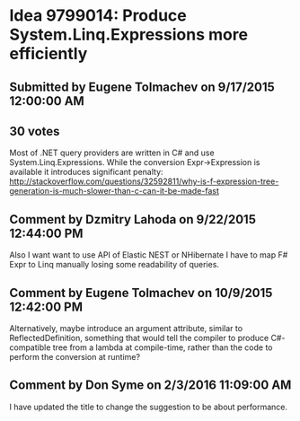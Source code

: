 # Idea 9799014: Produce System.Linq.Expressions more efficiently

## Submitted by Eugene Tolmachev on 9/17/2015 12:00:00 AM

## 30 votes

Most of .NET query providers are written in C# and use System.Linq.Expressions. While the conversion Expr->Expression is available it introduces significant penalty: http://stackoverflow.com/questions/32592811/why-is-f-expression-tree-generation-is-much-slower-than-c-can-it-be-made-fast


## Comment by Dzmitry Lahoda on 9/22/2015 12:44:00 PM

Also I want want to use API of Elastic NEST or NHibernate I have to map F# Expr to Linq manually losing some readability of queries.

## Comment by Eugene Tolmachev on 10/9/2015 12:42:00 PM

Alternatively, maybe introduce an argument attribute, similar to ReflectedDefinition, something that would tell the compiler to produce C#-compatible tree from a lambda at compile-time, rather than the code to perform the conversion at runtime?

## Comment by Don Syme on 2/3/2016 11:09:00 AM

I have updated the title to change the suggestion to be about performance.
